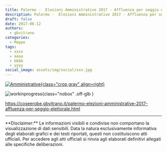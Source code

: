 ```yaml
---
title: Palermo -  Elezioni Amministrative 2017 - Affluenza per seggio elettorale
description: Palermo -  Elezioni Amministrative 2017 - Affluenza per seggio elettorale
draft: false
date: 2017-06-12
authors:
  - gbvitrano
categories:
  - Mappe
tags:
  - xxxx
  - aaaa
  - bbbb
  - yyyy
social_image: assets/img/social/xxx.jpg
---
```

<style>
.md-typeset code { background-color: #fff0;}  
.md-typeset pre>code { background-color: #fff0;}  
</style>
[![Amministrative](xxx.jpg "Palermo -  Elezioni Amministrative 2017 - Affluenza per seggio elettorale" ){class="crop gray" align=right}](index.md)

![workinprogress](https://coseerobe.it/assets/img/workinprogress.jpg "Work in progress"){class="nobox" .off-glb }
<!-- more -->

https://coseerobe.gbvitrano.it/palermo-elezioni-amministrative-2017-affluenza-per-seggio-elettorale.html
<hr>
**Disclaimer:** Le informazioni visibili e condivise non comportano la visualizzazione di dati sensibili. Data la natura esclusivamente informativa degli elaborati grafici e dei testi riportati, questi non costituiscono atti ufficiali. Per accedere agli atti ufficiali si rinvia agli elaborati definitivi allegati alle specifiche deliberazioni.
